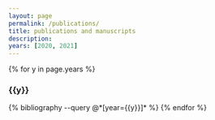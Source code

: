 ```yaml
---
layout: page
permalink: /publications/
title: publications and manuscripts
description: 
years: [2020, 2021]
---
```



{% for y in page.years %}
  <h3 class="year">{{y}}</h3>
  {% bibliography --query @*[year={{y}}]* %}
{% endfor %}
